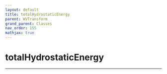 ```yaml
---
layout: default
title: totalHydrostaticEnergy
parent: WVTransform
grand_parent: Classes
nav_order: 155
mathjax: true
---
```


#  totalHydrostaticEnergy




---

